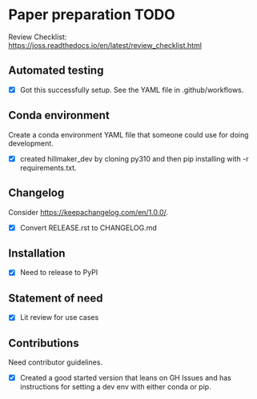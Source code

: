 # Paper preparation TODO

Review Checklist: https://joss.readthedocs.io/en/latest/review_checklist.html

## Automated testing

- [x] Got this successfully setup. See the YAML file in .github/workflows.

## Conda environment

Create a conda environment YAML file that someone could use for doing development.

- [x] created hillmaker_dev by cloning py310 and then pip installing with -r requirements.txt. 

## Changelog

Consider https://keepachangelog.com/en/1.0.0/. 

- [x] Convert RELEASE.rst to CHANGELOG.md

## Installation

- [x] Need to release to PyPI

## Statement of need

- [x] Lit review for use cases

## Contributions

Need contributor guidelines. 

- [x] Created a good started version that leans on GH Issues and has instructions for setting a dev env with either conda or pip.
